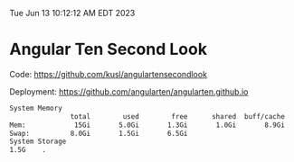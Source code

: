 Tue Jun 13 10:12:12 AM EDT 2023

# Angular Ten Second Look

Code: https://github.com/kusl/angulartensecondlook

Deployment: https://github.com/angularten/angularten.github.io

```bash
System Memory
               total        used        free      shared  buff/cache   available
Mem:            15Gi       5.0Gi       1.3Gi       1.0Gi       8.9Gi       8.9Gi
Swap:          8.0Gi       1.5Gi       6.5Gi
System Storage
1.5G	.
```
